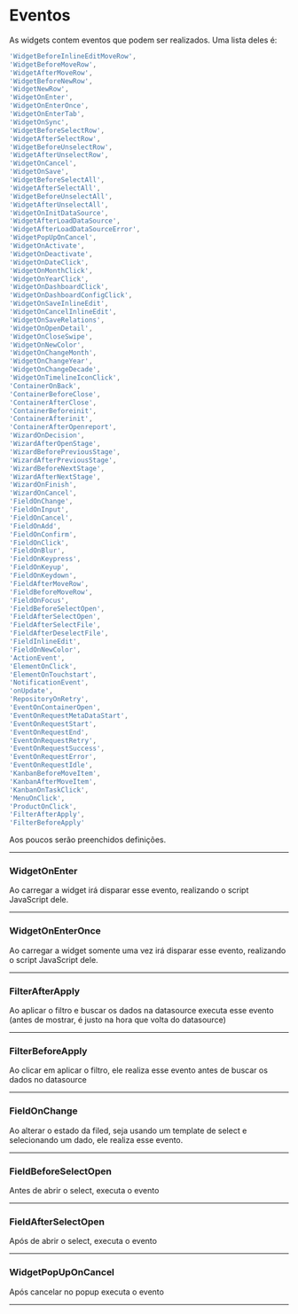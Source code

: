 # Eventos
As widgets contem eventos que podem ser realizados. Uma lista deles é:

```js
'WidgetBeforeInlineEditMoveRow',
'WidgetBeforeMoveRow',
'WidgetAfterMoveRow',
'WidgetBeforeNewRow',
'WidgetNewRow',
'WidgetOnEnter',
'WidgetOnEnterOnce',
'WidgetOnEnterTab',
'WidgetOnSync',
'WidgetBeforeSelectRow',
'WidgetAfterSelectRow',
'WidgetBeforeUnselectRow',
'WidgetAfterUnselectRow',
'WidgetOnCancel',
'WidgetOnSave',
'WidgetBeforeSelectAll',
'WidgetAfterSelectAll',
'WidgetBeforeUnselectAll',
'WidgetAfterUnselectAll',
'WidgetOnInitDataSource',
'WidgetAfterLoadDataSource',
'WidgetAfterLoadDataSourceError',
'WidgetPopUpOnCancel',
'WidgetOnActivate',
'WidgetOnDeactivate',
'WidgetOnDateClick',
'WidgetOnMonthClick',
'WidgetOnYearClick',
'WidgetOnDashboardClick',
'WidgetOnDashboardConfigClick',
'WidgetOnSaveInlineEdit',
'WidgetOnCancelInlineEdit',
'WidgetOnSaveRelations',
'WidgetOnOpenDetail',
'WidgetOnCloseSwipe',
'WidgetOnNewColor',
'WidgetOnChangeMonth',
'WidgetOnChangeYear',
'WidgetOnChangeDecade',
'WidgetOnTimelineIconClick',
'ContainerOnBack',
'ContainerBeforeClose',
'ContainerAfterClose',
'ContainerBeforeinit',
'ContainerAfterinit',
'ContainerAfterOpenreport',
'WizardOnDecision',
'WizardAfterOpenStage',
'WizardBeforePreviousStage',
'WizardAfterPreviousStage',
'WizardBeforeNextStage',
'WizardAfterNextStage',
'WizardOnFinish',
'WizardOnCancel',
'FieldOnChange',
'FieldOnInput',
'FieldOnCancel',
'FieldOnAdd',
'FieldOnConfirm',
'FieldOnClick',
'FieldOnBlur',
'FieldOnKeypress',
'FieldOnKeyup',
'FieldOnKeydown',
'FieldAfterMoveRow',
'FieldBeforeMoveRow',
'FieldOnFocus',
'FieldBeforeSelectOpen',
'FieldAfterSelectOpen',
'FieldAfterSelectFile',
'FieldAfterDeselectFile',
'FieldInlineEdit',
'FieldOnNewColor',
'ActionEvent',
'ElementOnClick',
'ElementOnTouchstart',
'NotificationEvent',
'onUpdate',
'RepositoryOnRetry',
'EventOnContainerOpen',
'EventOnRequestMetaDataStart',
'EventOnRequestStart',
'EventOnRequestEnd',
'EventOnRequestRetry',
'EventOnRequestSuccess',
'EventOnRequestError',
'EventOnRequestIdle',
'KanbanBeforeMoveItem',
'KanbanAfterMoveItem',
'KanbanOnTaskClick',
'MenuOnClick',
'ProductOnClick',
'FilterAfterApply',
'FilterBeforeApply'
```

Aos poucos serão preenchidos definições.

<hr>


### WidgetOnEnter

Ao carregar a widget irá disparar esse evento, realizando o script JavaScript dele.

<hr>

### WidgetOnEnterOnce

Ao carregar a widget somente uma vez irá disparar esse evento, realizando o script JavaScript dele.

<hr>

### FilterAfterApply

Ao aplicar o filtro e buscar os dados na datasource executa esse evento (antes de mostrar, é justo na hora que volta do datasource)

<hr>

### FilterBeforeApply

Ao clicar em aplicar o filtro, ele realiza esse evento antes de buscar os dados no datasource

<hr>

### FieldOnChange

Ao alterar o estado da filed, seja usando um template de select e selecionando um dado, ele realiza esse evento.

<hr>

### FieldBeforeSelectOpen

Antes de abrir o select, executa o evento

<hr>

### FieldAfterSelectOpen

Após de abrir o select, executa o evento

<hr>

### WidgetPopUpOnCancel

Após cancelar no popup executa o evento

<hr>